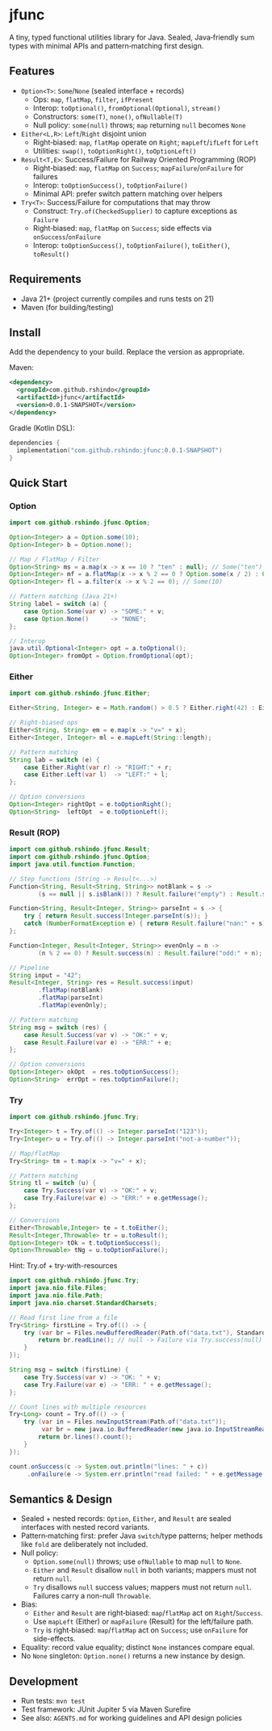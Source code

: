 # jfunc

A tiny, typed functional utilities library for Java. Sealed, Java‑friendly sum types with minimal APIs and pattern‑matching first design.

## Features
- `Option<T>`: `Some`/`None` (sealed interface + records)
  - Ops: `map`, `flatMap`, `filter`, `ifPresent`
  - Interop: `toOptional()`, `fromOptional(Optional)`, `stream()`
  - Constructors: `some(T)`, `none()`, `ofNullable(T)`
  - Null policy: `some(null)` throws; `map` returning `null` becomes `None`
- `Either<L,R>`: `Left`/`Right` disjoint union
  - Right‑biased: `map`, `flatMap` operate on `Right`; `mapLeft`/`ifLeft` for `Left`
  - Utilities: `swap()`, `toOptionRight()`, `toOptionLeft()`
- `Result<T,E>`: Success/Failure for Railway Oriented Programming (ROP)
  - Right‑biased: `map`, `flatMap` on `Success`; `mapFailure`/`onFailure` for failures
  - Interop: `toOptionSuccess()`, `toOptionFailure()`
  - Minimal API: prefer switch pattern matching over helpers
- `Try<T>`: Success/Failure for computations that may throw
  - Construct: `Try.of(CheckedSupplier)` to capture exceptions as `Failure`
  - Right‑biased: `map`, `flatMap` on `Success`; side effects via `onSuccess`/`onFailure`
  - Interop: `toOptionSuccess()`, `toOptionFailure()`, `toEither()`, `toResult()`

## Requirements
- Java 21+ (project currently compiles and runs tests on 21)
- Maven (for building/testing)

## Install
Add the dependency to your build. Replace the version as appropriate.

Maven:

```xml
<dependency>
  <groupId>com.github.rshindo</groupId>
  <artifactId>jfunc</artifactId>
  <version>0.0.1-SNAPSHOT</version>
</dependency>
```

Gradle (Kotlin DSL):

```kts
dependencies {
  implementation("com.github.rshindo:jfunc:0.0.1-SNAPSHOT")
}
```

## Quick Start

### Option
```java
import com.github.rshindo.jfunc.Option;

Option<Integer> a = Option.some(10);
Option<Integer> b = Option.none();

// Map / FlatMap / Filter
Option<String> ms = a.map(x -> x == 10 ? "ten" : null); // Some("ten")
Option<Integer> mf = a.flatMap(x -> x % 2 == 0 ? Option.some(x / 2) : Option.none());
Option<Integer> fl = a.filter(x -> x % 2 == 0); // Some(10)

// Pattern matching (Java 21+)
String label = switch (a) {
    case Option.Some(var v) -> "SOME:" + v;
    case Option.None()      -> "NONE";
};

// Interop
java.util.Optional<Integer> opt = a.toOptional();
Option<Integer> fromOpt = Option.fromOptional(opt);
```

### Either
```java
import com.github.rshindo.jfunc.Either;

Either<String, Integer> e = Math.random() > 0.5 ? Either.right(42) : Either.left("oops");

// Right-biased ops
Either<String, String> em = e.map(x -> "v=" + x);
Either<Integer, Integer> ml = e.mapLeft(String::length);

// Pattern matching
String lab = switch (e) {
    case Either.Right(var r) -> "RIGHT:" + r;
    case Either.Left(var l)  -> "LEFT:" + l;
};

// Option conversions
Option<Integer> rightOpt = e.toOptionRight();
Option<String>  leftOpt  = e.toOptionLeft();
```

### Result (ROP)
```java
import com.github.rshindo.jfunc.Result;
import com.github.rshindo.jfunc.Option;
import java.util.function.Function;

// Step functions (String -> Result<...>)
Function<String, Result<String, String>> notBlank = s ->
        (s == null || s.isBlank()) ? Result.failure("empty") : Result.success(s.trim());

Function<String, Result<Integer, String>> parseInt = s -> {
    try { return Result.success(Integer.parseInt(s)); }
    catch (NumberFormatException e) { return Result.failure("nan:" + s); }
};

Function<Integer, Result<Integer, String>> evenOnly = n ->
        (n % 2 == 0) ? Result.success(n) : Result.failure("odd:" + n);

// Pipeline
String input = "42";
Result<Integer, String> res = Result.success(input)
        .flatMap(notBlank)
        .flatMap(parseInt)
        .flatMap(evenOnly);

// Pattern matching
String msg = switch (res) {
    case Result.Success(var v) -> "OK:" + v;
    case Result.Failure(var e) -> "ERR:" + e;
};

// Option conversions
Option<Integer> okOpt  = res.toOptionSuccess();
Option<String>  errOpt = res.toOptionFailure();
```

### Try
```java
import com.github.rshindo.jfunc.Try;

Try<Integer> t = Try.of(() -> Integer.parseInt("123"));
Try<Integer> u = Try.of(() -> Integer.parseInt("not-a-number"));

// Map/flatMap
Try<String> tm = t.map(x -> "v=" + x);

// Pattern matching
String tl = switch (u) {
    case Try.Success(var v) -> "OK:" + v;
    case Try.Failure(var e) -> "ERR:" + e.getMessage();
};

// Conversions
Either<Throwable,Integer> te = t.toEither();
Result<Integer,Throwable> tr = u.toResult();
Option<Integer> tOk = t.toOptionSuccess();
Option<Throwable> tNg = u.toOptionFailure();
```

Hint: Try.of + try-with-resources
```java
import com.github.rshindo.jfunc.Try;
import java.nio.file.Files;
import java.nio.file.Path;
import java.nio.charset.StandardCharsets;

// Read first line from a file
Try<String> firstLine = Try.of(() -> {
    try (var br = Files.newBufferedReader(Path.of("data.txt"), StandardCharsets.UTF_8)) {
        return br.readLine(); // null -> Failure via Try.success(null) rule
    }
});

String msg = switch (firstLine) {
    case Try.Success(var v) -> "OK: " + v;
    case Try.Failure(var e) -> "ERR: " + e.getMessage();
};

// Count lines with multiple resources
Try<Long> count = Try.of(() -> {
    try (var in = Files.newInputStream(Path.of("data.txt"));
         var br = new java.io.BufferedReader(new java.io.InputStreamReader(in, StandardCharsets.UTF_8))) {
        return br.lines().count();
    }
});

count.onSuccess(c -> System.out.println("lines: " + c))
     .onFailure(e -> System.err.println("read failed: " + e.getMessage()));
```

## Semantics & Design
- Sealed + nested records: `Option`, `Either`, and `Result` are sealed interfaces with nested record variants.
- Pattern‑matching first: prefer Java `switch`/type patterns; helper methods like `fold` are deliberately not included.
- Null policy:
  - `Option.some(null)` throws; use `ofNullable` to map `null` to `None`.
  - `Either` and `Result` disallow `null` in both variants; mappers must not return `null`.
  - `Try` disallows `null` success values; mappers must not return `null`. Failures carry a non-null `Throwable`.
- Bias:
  - `Either` and `Result` are right‑biased: `map`/`flatMap` act on `Right`/`Success`.
  - Use `mapLeft` (Either) or `mapFailure` (Result) for the left/failure path.
  - `Try` is right‑biased: `map`/`flatMap` act on `Success`; use `onFailure` for side-effects.
- Equality: record value equality; distinct `None` instances compare equal.
- No `None` singleton: `Option.none()` returns a new instance by design.

## Development
- Run tests: `mvn test`
- Test framework: JUnit Jupiter 5 via Maven Surefire
- See also: `AGENTS.md` for working guidelines and API design policies
